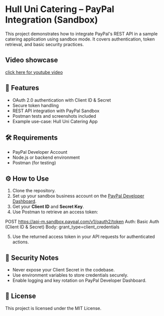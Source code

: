 # Hull Uni Catering – PayPal Integration (Sandbox)

This project demonstrates how to integrate PayPal's REST API in a sample catering application using sandbox mode. It covers authentication, token retrieval, and basic security practices.

## Video showcase

[click here for youtube video](https://youtu.be/mYpR2wNF-9A)


## 🚀 Features

- OAuth 2.0 authentication with Client ID & Secret
- Secure token handling
- REST API integration with PayPal Sandbox
- Postman tests and screenshots included
- Example use-case: Hull Uni Catering App

## 🛠 Requirements

- PayPal Developer Account
- Node.js or backend environment
- Postman (for testing)

## ⚙️ How to Use

1. Clone the repository.
2. Set up your sandbox business account on the [PayPal Developer Dashboard](https://developer.paypal.com/).
3. Get your **Client ID** and **Secret Key**.
4. Use Postman to retrieve an access token:

POST https://api-m.sandbox.paypal.com/v1/oauth2/token
Auth: Basic Auth (Client ID & Secret)
Body: grant_type=client_credentials


5. Use the returned access token in your API requests for authenticated actions.

## 🔐 Security Notes

- Never expose your Client Secret in the codebase.
- Use environment variables to store credentials securely.
- Enable logging and key rotation on PayPal Developer Dashboard.

## 📄 License

This project is licensed under the MIT License.
